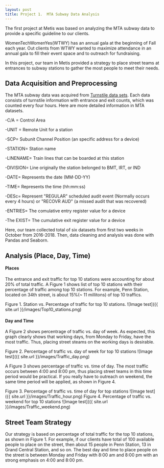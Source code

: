 ```yaml
---
layout: post
title: Project 1.  MTA Subway Data Analysis
---
```

The first project at Metis was based on analyzing the MTA subway data to provide a specific guideline to our clients.

WomenTechWomenYes(WTWY) has an annual gala at the beginning of Fall each year. Out clients from WTWY wanted to maximize attendance in an annual gala to fill their event space and to outreach for fundraising.

In this project, our team in Metis provided a strategy to place street teams at entrances to subway stations to gather the most people to meet their needs.


## Data Acquisition and Preprocessing

The MTA subway data was acquired from [Turnstile data sets](http://web.mta.info/developers/turnstile.html). Each data consists of turnstile information with entrance and exit counts, which was counted every four hours. Here are more detailed information in MTA datasets.

-C/A = Control Area

-UNIT = Remote Unit for a station

-SCP= Subunit Channel Position (an specific address for a device)

-STATION= Station name

-LINENAME= Train lines that can be boarded at this station

-DIVISION= Line originally the station belonged to BMT, IRT, or IND   

-DATE= Represents the date (MM-DD-YY)

-TIME= Represents the time (hh:mm:ss) 

-DESc= Represent "REGULAR" scheduled audit event (Normally occurs every 4 hours) or "RECOVR AUD" (a missed audit that was recovered)

-ENTRIES= The comulative entry register value for a device

-The EXIST= The cumulative exit register value for a device

Here, our team collected total of six datasets from first two weeks in October from 2016-2018. Then, data cleaning and analysis was done with Pandas and Seaborn.

## Analysis (Place, Day, Time)

#### Places

The entrance and exit traffic for top 10 stations were accounting for about 20% of total traffic. A Figure 1 shows list of top 10 stations with their percentage of traffic among top 10 stations. For example, Penn Station, located on 34th street, is about 15%(~ 11 millitons) of top 10 traffics.


Figure 1. Station vs. Percentage of traffic for top 10 stations.
![Image test]({{ site.url }}/images/Top10_stations.png)

#### Day and Time

A Figure 2 shows percentrage of traffic vs. day of week. As expected, this graph clearly shows that working days, from Monday to Friday, have the most traffic. Thus, placing street steams on the working days is desirable.

Figure 2. Percentage of traffic vs. day of week for top 10 stations
![Image test]({{ site.url }}/images/Traffic_day.png)


A Figure 3 shows percentage of traffic vs. time of day. The most traffic occurs between 4:00 and 8:00 pm, thus placing street teams in this time period would be practical. If you really have to outreach on weekend, the same time period will be applied, as shown in Figure 4.

Figure 3. Percentage of traffic vs. time of day for top stations
![Image test]({{ site.url }}/images/Traffic_hour.png)
Figure 4. Percentage of traffic vs. weekend for top 10 stations
![Image test]({{ site.url }}/images/Traffic_weekend.png)


## Street Team Strategy

Our strategy is based on percentage of total traffic for the top 10 stations, as shown in Figure 1. For example, if our clients have total of 100 available people to place on the street, then about 15 people in Penn Station, 13 in Grand Central Station, and so on. The best day and time to place people on the street is between Monday and Friday with 8:00 am and 8:00 pm with an strong emphasis on 4:00 and 8:00 pm.
